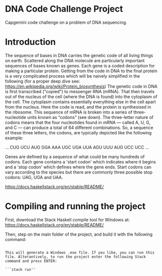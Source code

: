 # DNA Code Challenge Project

Capgemini code challenge on a problem of DNA sequencing.

# Introduction

The sequence of bases in DNA carries the genetic code of all living things on earth. Scattered along the DNA molecule are particularly important sequences of bases known as genes. Each gene is a coded description for making a particular protein. Getting from the code in DNA to the final protein is a very complicated process which will be naively simplified in the following (for a proper deep dive see: https://en.wikipedia.org/wiki/Protein_biosynthesis)
The genetic code in DNA is first transcribed ("copied") to messenger RNA (mRNA). That then travels out of the nucleus of the cell (where the DNA is found) into the cytoplasm of the cell. The cytoplasm contains essentially everything else in the cell apart from the nucleus. Here the code is read, and the protein is synthesised in the ribosome.
This sequence of mRNA is broken into a series of three-nucleotide units known as “codons” (see down). The three-letter nature of codons means that the four nucleotides found in mRNA — called A, U, G, and C — can produce a total of 64 different combinations.
So, a sequence of these three letters, the codons, are typically depicted like the following example:

... CUG UCU AUG GGA AAA UGC UGA UUA AGU UUU AUG UCC UCC ...

Genes are defined by a sequence of what could be many hundreds of codons. Each gene contains a 'start codon' which indicates where it begins and a 'stop codon' which defines where the gene ends. Start codons can vary according to the species but there are commonly three possible stop codons: UAG, UGA and UAA.

https://docs.haskellstack.org/en/stable/README/


# Compiling and running the project

First, download the Stack Haskell compile tool for Windows at: https://docs.haskellstack.org/en/stable/README/

Then, step on the main folder of the project, and build it with the following command:

```stack build'''

This will generate a Windows .exe file. If you like, you can run this file. Alterantively, to run the project enter the following Stack command and press ENTER:

```stack run''

